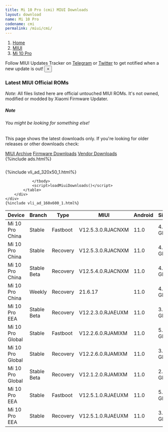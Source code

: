 ```yaml
---
title: Mi 10 Pro (cmi) MIUI Downloads
layout: download
name: Mi 10 Pro
codename: cmi
permalink: /miui/cmi/
---
```

<nav aria-label="breadcrumb">
    <ol class="breadcrumb">
        <li class="breadcrumb-item"><a href="/">Home</a></li>
        <li class="breadcrumb-item"><a href="/miui/">MIUI</a></li>
        <li class="breadcrumb-item active" aria-current="page"><a href="/miui/cmi/">Mi 10 Pro</a></li>
    </ol>
</nav>
<div class="alert alert-primary alert-dismissible fade show" role="alert">
    Follow MIUI Updates Tracker on <a href="https://t.me/MIUIUpdatesTracker" class="alert-link">Telegram</a>
     or <a href="https://twitter.com/MiFwUpdater" class="alert-link">Twitter</a> to get notified when a new update is out!
    <button type="button" class="close" data-dismiss="alert" aria-label="Close">
        <span aria-hidden="true">&times;</span>
    </button>
</div>

### Latest MIUI Official ROMs
*Note*: All files listed here are official untouched MIUI ROMs. It's not owned, modified or modded by Xiaomi Firmware Updater.
<div class="card">
  <div class="card-body">
    <h5 class="card-title">Note</h5>
    <h6 class="card-subtitle mb-2 text-muted">You might be looking for something else!</h6>
    <p class="card-text">This page shows the latest downloads only.
     If you're looking for older releases or other downloads check:</p>
    <a href="/archive/miui/cmi/" class="card-link">MIUI Archive</a>
    <a href="/firmware/cmi/" class="card-link">Firmware Downloads</a>
    <a href="/vendor/cmi/" class="card-link">Vendor Downloads</a>
  </div>
</div>
{%include ads.html%}
<div class="row justify-content-center">
    <div class="col-10">
        <div class="table-responsive-md" style="margin-top: 25px;">
            {%include vli_ad_320x50_1.html%}
            <table id="miui" class="display dt-responsive nowrap compact table table-striped table-hover table-sm">
                <thead class="thead-dark">
                    <tr>
                        <th data-ref="device">Device</th>
                        <th data-ref="branch">Branch</th>
                        <th data-ref="type">Type</th>
                        <th data-ref="miui">MIUI</th>
                        <th data-ref="android">Android</th>
                        <th data-ref="size">Size</th>
                        <th data-ref="size">Date</th>
                        <th data-ref="link">Link</th>
                    </tr>
                </thead>
                <tbody>
                <tr><td>Mi 10 Pro China</td><td>Stable</td><td>Fastboot</td><td>V12.5.3.0.RJACNXM</td><td>11.0</td><td>4.8 GB</td><td>2021-03-31</td><td><a href="/miui/cmi/stable/V12.5.3.0.RJACNXM/">Download</a></td></tr>
<tr><td>Mi 10 Pro China</td><td>Stable</td><td>Recovery</td><td>V12.5.3.0.RJACNXM</td><td>11.0</td><td>4.0 GB</td><td>2021-04-03</td><td><a href="/miui/cmi/stable/V12.5.3.0.RJACNXM/">Download</a></td></tr>
<tr><td>Mi 10 Pro China</td><td>Stable Beta</td><td>Recovery</td><td>V12.5.4.0.RJACNXM</td><td>11.0</td><td>4.0 GB</td><td>2021-06-01</td><td><a href="/miui/cmi/stable beta/V12.5.4.0.RJACNXM/">Download</a></td></tr>
<tr><td>Mi 10 Pro China</td><td>Weekly</td><td>Recovery</td><td>21.6.17</td><td>11.0</td><td>4.3 GB</td><td>2021-06-18</td><td><a href="/miui/cmi/weekly/21.6.17/">Download</a></td></tr>
<tr><td>Mi 10 Pro EEA</td><td>Stable Beta</td><td>Recovery</td><td>V12.2.3.0.RJAEUXM</td><td>11.0</td><td>3.1 GB</td><td>2021-01-20</td><td><a href="/miui/cmi/stable beta/V12.2.3.0.RJAEUXM/">Download</a></td></tr>
<tr><td>Mi 10 Pro Global</td><td>Stable</td><td>Fastboot</td><td>V12.2.6.0.RJAMIXM</td><td>11.0</td><td>5.0 GB</td><td>2021-03-23</td><td><a href="/miui/cmi/stable/V12.2.6.0.RJAMIXM/">Download</a></td></tr>
<tr><td>Mi 10 Pro Global</td><td>Stable</td><td>Recovery</td><td>V12.2.6.0.RJAMIXM</td><td>11.0</td><td>3.1 GB</td><td>2021-04-06</td><td><a href="/miui/cmi/stable/V12.2.6.0.RJAMIXM/">Download</a></td></tr>
<tr><td>Mi 10 Pro Global</td><td>Stable Beta</td><td>Recovery</td><td>V12.1.2.0.RJAMIXM</td><td>11.0</td><td>2.9 GB</td><td>2020-09-08</td><td><a href="/miui/cmi/stable beta/V12.1.2.0.RJAMIXM/">Download</a></td></tr>
<tr><td>Mi 10 Pro EEA</td><td>Stable</td><td>Fastboot</td><td>V12.5.1.0.RJAEUXM</td><td>11.0</td><td>5.2 GB</td><td>2021-05-13</td><td><a href="/miui/cmi/stable/V12.5.1.0.RJAEUXM/">Download</a></td></tr>
<tr><td>Mi 10 Pro EEA</td><td>Stable</td><td>Recovery</td><td>V12.5.1.0.RJAEUXM</td><td>11.0</td><td>3.2 GB</td><td>2021-05-20</td><td><a href="/miui/cmi/stable/V12.5.1.0.RJAEUXM/">Download</a></td></tr>

                </tbody>
                <script>loadMiuiDownloads()</script>
            </table>
        </div>
    </div>
    {%include vli_ad_160x600_1.html%}
</div>
